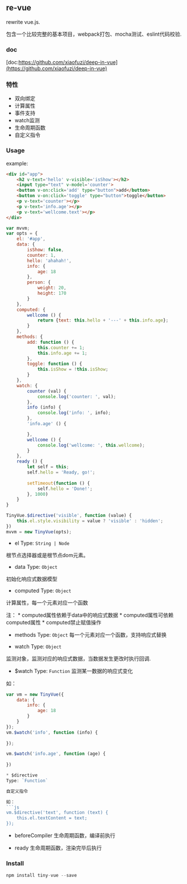## re-vue

rewrite vue.js.

包含一个比较完整的基本项目，webpack打包、mocha测试、eslint代码校验.

### doc

[doc:https://github.com/xiaofuzi/deep-in-vue](https://github.com/xiaofuzi/deep-in-vue)

### 特性

* 双向绑定
* 计算属性
* 事件支持
* watch监测
* 生命周期函数
* 自定义指令

### Usage

example:

```html
<div id="app">
    <h2 v-text='hello' v-visible='isShow'></h2>
    <input type="text" v-model='counter'>
    <button v-on:click='add' type="button">add</button>        
    <button v-on:click='toggle' type="button">toggle</button>
    <p v-text='counter'></p>
    <p v-text='info.age'></p>
    <p v-text='wellcome.text'></p>
</div>
```

```js
var mvvm;
var opts = {
    el: '#app',
    data: {
        isShow: false,
        counter: 1,
        hello: 'ahahah!',
        info: {
            age: 18
        },
        person: {
            weight: 20,
            height: 170
        }
    },
    computed: {
        wellcome () {
            return {text: this.hello + '---' + this.info.age};
        }
    },
    methods: {
        add: function () {
            this.counter += 1;
            this.info.age += 1;
        },
        toggle: function () {
            this.isShow = !this.isShow;                    
        }
    },
    watch: {
        counter (val) {
            console.log('counter: ', val);
        },
        info (info) {
            console.log('info: ', info);
        },
        'info.age' () {

        },
        wellcome () {
            console.log('wellcome: ', this.wellcome);
        }
    },
    ready () {
        let self = this;
        self.hello = 'Ready, go!';
        
        setTimeout(function () {
            self.hello = 'Done!';
        }, 1000)
    }
}

TinyVue.$directive('visible', function (value) {
    this.el.style.visibility = value ? 'visible' : 'hidden';
})
mvvm = new TinyVue(opts);
```

* el
Type: `String | Node`

根节点选择器或是根节点dom元素。

* data
Type: `Object`

初始化响应式数据模型

* computed
Type: `Object`

计算属性，每一个元素对应一个函数

注：
    * computed属性依赖于data中的响应式数据
    * computed属性可依赖computed属性
    * computed禁止赋值操作

* methods
Type: `Object`
每一个元素对应一个函数，支持响应式替换

* watch
Type: `Object`

监测对象，监测对应的响应式数据，当数据发生更改时执行回调.

* $watch
Type: `Function`
监测某一数据的响应式变化

如：
```js
var vm = new TinyVue({
    data: {
        info: {
            age: 18
        }
    }
});
vm.$watch('info', function (info) {
    
});

vm.$watch('info.age', function (age) {
    
})

* $directive
Type: `Function`

自定义指令

如：
```js
vm.$directive('text', function (text) {
    this.el.textContent = text;
});
```

* beforeCompiler
生命周期函数，编译前执行

* ready
生命周期函数，渲染完毕后执行

### Install

```js
npm install tiny-vue --save
```
